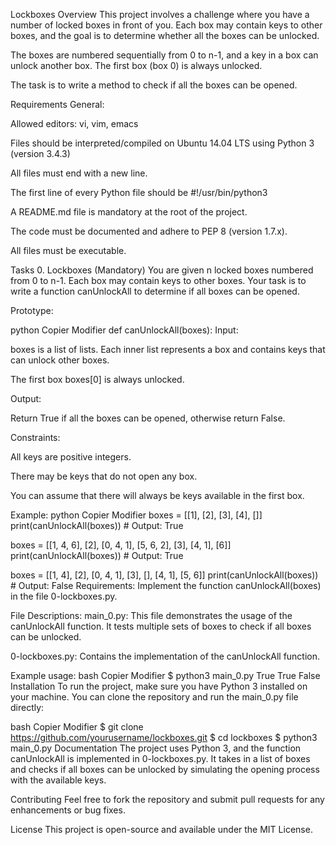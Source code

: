 Lockboxes
Overview
This project involves a challenge where you have a number of locked boxes in front of you. Each box may contain keys to other boxes, and the goal is to determine whether all the boxes can be unlocked.

The boxes are numbered sequentially from 0 to n-1, and a key in a box can unlock another box. The first box (box 0) is always unlocked.

The task is to write a method to check if all the boxes can be opened.

Requirements
General:

Allowed editors: vi, vim, emacs

Files should be interpreted/compiled on Ubuntu 14.04 LTS using Python 3 (version 3.4.3)

All files must end with a new line.

The first line of every Python file should be #!/usr/bin/python3

A README.md file is mandatory at the root of the project.

The code must be documented and adhere to PEP 8 (version 1.7.x).

All files must be executable.

Tasks
0. Lockboxes (Mandatory)
You are given n locked boxes numbered from 0 to n-1. Each box may contain keys to other boxes. Your task is to write a function canUnlockAll to determine if all boxes can be opened.

Prototype:

python
Copier
Modifier
def canUnlockAll(boxes):
Input:

boxes is a list of lists. Each inner list represents a box and contains keys that can unlock other boxes.

The first box boxes[0] is always unlocked.

Output:

Return True if all the boxes can be opened, otherwise return False.

Constraints:

All keys are positive integers.

There may be keys that do not open any box.

You can assume that there will always be keys available in the first box.

Example:
python
Copier
Modifier
boxes = [[1], [2], [3], [4], []]
print(canUnlockAll(boxes))  # Output: True

boxes = [[1, 4, 6], [2], [0, 4, 1], [5, 6, 2], [3], [4, 1], [6]]
print(canUnlockAll(boxes))  # Output: True

boxes = [[1, 4], [2], [0, 4, 1], [3], [], [4, 1], [5, 6]]
print(canUnlockAll(boxes))  # Output: False
Requirements:
Implement the function canUnlockAll(boxes) in the file 0-lockboxes.py.

File Descriptions:
main_0.py: This file demonstrates the usage of the canUnlockAll function. It tests multiple sets of boxes to check if all boxes can be unlocked.

0-lockboxes.py: Contains the implementation of the canUnlockAll function.

Example usage:
bash
Copier
Modifier
$ python3 main_0.py
True
True
False
Installation
To run the project, make sure you have Python 3 installed on your machine. You can clone the repository and run the main_0.py file directly:

bash
Copier
Modifier
$ git clone https://github.com/yourusername/lockboxes.git
$ cd lockboxes
$ python3 main_0.py
Documentation
The project uses Python 3, and the function canUnlockAll is implemented in 0-lockboxes.py. It takes in a list of boxes and checks if all boxes can be unlocked by simulating the opening process with the available keys.

Contributing
Feel free to fork the repository and submit pull requests for any enhancements or bug fixes.

License
This project is open-source and available under the MIT License.